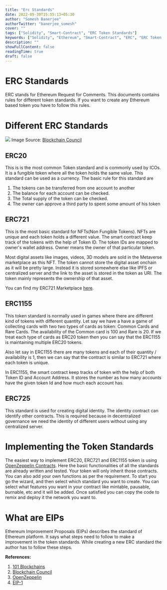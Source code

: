 ```yaml
---
title: "Erc Standards"
date: 2022-05-30T15:55:13+05:30
author: "Somesh Banerjee"
authorTwitter: "banerjee_somesh"
cover: ""
tags: ["Solidity", "Smart-Contract", "ERC Token Standards"]
keywords: ["Solidity", "Ethereum", "Smart-Contract", "ERC", "ERC Token Standards"]
description: ""
showFullContent: false
readingTime: true
draft: false
---
```


# ERC Standards

ERC stands for Ethereum Request for Comments. This documents contains rules for different token standards. If you want to create any Ethereum based token you have to follow this rules.

# Different ERC Standards

![](/blogs/erc-s/1.jpg)
Image Source: [Blockchain Council](https://www.blockchain-council.org/wp-content/uploads/2022/02/ERC-TOKEN.jpg)

## ERC20
This is is the most common Token standard and is commonly used by ICOs. It is a fungible token where all the token holds the same value. This standard can be used as a currency. The basic rule for this standard are
1. The tokens can be transferred from one account to another
2. The balance for each account can be checked.
3. The Total supply of the token can be checked.
4. The owner can approve a third party to spent some amount of his token 

## ERC721
This is the most basic standard for NFTs(Non Fungible Tokens). NFTs are unique and each token holds a different value. The smart contract keep track of the tokens with the help of Token ID. The token IDs are mapped to owner's wallet address. Owner means the owner of that particular token. 

Most digital assets like images, videos, 3D models are sold in the Metaverse marketplace as this NFT. The token cannot store the digital asset onchain as it will be pretty large. Instead it is stored somewhere else like IPFS or centralized server and the link to the asset is stored in the token as URI. The token mainly represents the ownership of that asset.

You can find my ERC721 Marketplace [here](https://metaverse-market.vercel.app/).

## ERC1155
This token standard is normally used in games where there are different kind of tokens with different quantity. Let say we have a have a game of collecting cards with two two types of cards as token: Common Cards and Rare Cards. The availability of the Common card is 100 and Rare is 20. If we treat each type of cards as ERC20 token then you can say that the ERC1155 is maintaining multiple ERC20 tokens.

Also let say in ERC1155 there are many tokens and each of their quantity / availability is 1, then we can say that the contract is similar to ERC721 where each token is unique.

In ERC1155, the smart contract keep tracks of token with the help of both Token ID and Account Address. It stores the number as how many accounts have the given token Id and how much each account has.

## ERC725
This standard is used for creating digital identity. The identity contract can identify other contracts. This is required because in decentralized governance we need the identity of different users without using any centralized server. 

# Implementing the Token Standards
The easiest way to implement ERC20, ERC721 and ERC1155 token is using [OpenZeppelin Contracts](https://www.openzeppelin.com/contracts). Here the basic functionalities of all the standards are already written and tested. Your token will only inherit those contracts. You can also add your own functions as per the requirement. To start you go the wizard, and then select which standard you want to create. You can select what features you want in your contract like mintable, pausable, burnable, etc and it will be added. Once satisfied you can copy the code to remix and deploy it the network you want to.

# What are EIPs
Ethereum Improvement Proposals (EIPs) describes the standard of Ethereum platform. It says what steps need to follow to make a improvement in the token standards. While creating a new ERC standard the author has to follow these steps.

**References:**
1. [101 Blockchains](https://101blockchains.com/erc-standards/)
2. [Blockchain Council](https://www.blockchain-council.org/ethereum/erc-token-standards/)
3. [OpenZeppelin](https://docs.openzeppelin.com/contracts/4.x/)
4. [EIP-1](https://eips.ethereum.org/EIPS/eip-1)
